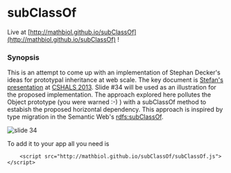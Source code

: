 subClassOf
============
Live at [http://mathbiol.github.io/subClassOf](http://mathbiol.github.io/subClassOf) !

### Synopsis 
This is an attempt to come up with an implementation of Stephan Decker's ideas for prototypal inheritance at web scale. The key document is [Stefan's presentation]([http://mathbiol.github.io/subClassOf](http://mathbiol.github.io/subClassOf)) at [CSHALS 2013](http://www.iscb.org/cshals2013). Slide #34 will be used as an illustration for the proposed implementation. The approach explored here pollutes the Object prototype (you were warned :-) ) with a subClassOf method to estabish the proposed horizontal dependency. This approach is inspired by type migration in the Semantic Web's [rdfs:subClassOf](http://www.w3.org/TR/rdf-schema/#ch_subclassof).

![slide 34](https://mathbiol.github.io/subClassOf/stefan-decker-keynote-at-cshals-34-638.png)


To add it to your app all you need is 

		<script src="http://mathbiol.github.io/subClassOf/subClassOf.js"></script> 
